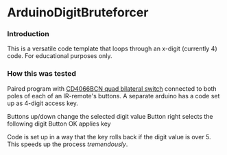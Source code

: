 
# ArduinoDigitBruteforcer

### Introduction
This is a versatile code template that loops through an x-digit (currently 4) code.
For educational purposes only.

### How this was tested
Paired program with [CD4066BCN quad bilateral switch](https://www.alldatasheet.com/datasheet-pdf/pdf/50858/FAIRCHILD/CD4066BCN.html) connected to both poles of each of an IR-remote's buttons. A separate arduino has a code set up as 4-digit access key.

Buttons up/down change the selected digit value
Button right selects the following digit
Button OK applies key

Code is set up in a way that the key rolls back if the digit value is over 5. This speeds up the process *tremendously*.


